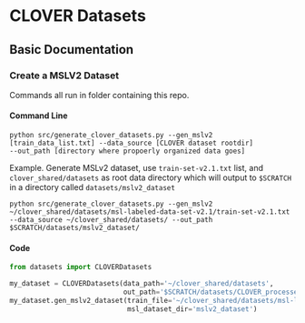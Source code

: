 # CLOVER Datasets
## Basic Documentation
### Create a MSLV2 Dataset
Commands all run in folder containing this repo.

#### Command Line
```shell
python src/generate_clover_datasets.py --gen_mslv2 [train_data_list.txt] --data_source [CLOVER dataset rootdir]
--out_path [directory where propoerly organized data goes]
```
Example. Generate MSLv2 dataset, use `train-set-v2.1.txt` list, and `clover_shared/datasets` as root data directory
which will output to `$SCRATCH` in a directory called `datasets/mslv2_dataset`
```shell
python src/generate_clover_datasets.py --gen_mslv2 ~/clover_shared/datasets/msl-labeled-data-set-v2.1/train-set-v2.1.txt --data_source ~/clover_shared/datasets/ --out_path $SCRATCH/datasets/mslv2_dataset/
```
#### Code
```python
from datasets import CLOVERDatasets

my_dataset = CLOVERDatasets(data_path='~/clover_shared/datasets', 
                            out_path='$SCRATCH/datasets/CLOVER_processed/')
my_dataset.gen_mslv2_dataset(train_file='~/clover_shared/datasets/msl-labeled-data-set-v2.1/train-set-v2.1.txt',
                             msl_dataset_dir='mslv2_dataset')
```
